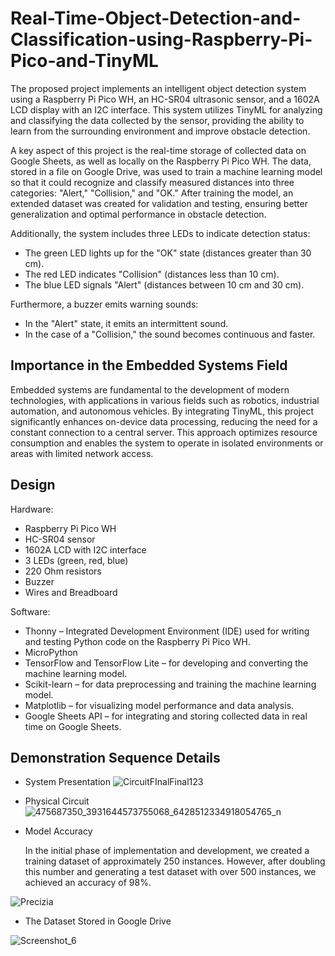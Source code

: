 # Real-Time-Object-Detection-and-Classification-using-Raspberry-Pi-Pico-and-TinyML
The proposed project implements an intelligent object detection system using a Raspberry Pi Pico WH, an HC-SR04 ultrasonic sensor, and a 1602A LCD display with an I2C interface. This system utilizes TinyML for analyzing and classifying the data collected by the sensor, providing the ability to learn from the surrounding environment and improve obstacle detection.

A key aspect of this project is the real-time storage of collected data on Google Sheets, as well as locally on the Raspberry Pi Pico WH. The data, stored in a file on Google Drive, was used to train a machine learning model so that it could recognize and classify measured distances into three categories: "Alert," "Collision," and "OK." After training the model, an extended dataset was created for validation and testing, ensuring better generalization and optimal performance in obstacle detection.

Additionally, the system includes three LEDs to indicate detection status:

- The green LED lights up for the "OK" state (distances greater than 30 cm).
- The red LED indicates "Collision" (distances less than 10 cm).
- The blue LED signals "Alert" (distances between 10 cm and 30 cm).

Furthermore, a buzzer emits warning sounds:
- In the "Alert" state, it emits an intermittent sound.
- In the case of a "Collision," the sound becomes continuous and faster.


## Importance in the Embedded Systems Field

Embedded systems are fundamental to the development of modern technologies, with applications in various fields such as robotics, industrial automation, and autonomous vehicles. By integrating TinyML, this project significantly enhances on-device data processing, reducing the need for a constant connection to a central server. This approach optimizes resource consumption and enables the system to operate in isolated environments or areas with limited network access.

## Design

Hardware:
- Raspberry Pi Pico WH
- HC-SR04 sensor
- 1602A LCD with I2C interface
- 3 LEDs (green, red, blue)
- 220 Ohm resistors
- Buzzer
- Wires and Breadboard
  
Software:
- Thonny – Integrated Development Environment (IDE) used for writing and testing Python code on the Raspberry Pi Pico WH.
- MicroPython
- TensorFlow and TensorFlow Lite – for developing and converting the machine learning model.
- Scikit-learn – for data preprocessing and training the machine learning model.
- Matplotlib – for visualizing model performance and data analysis.
- Google Sheets API – for integrating and storing collected data in real time on Google Sheets.

## Demonstration Sequence Details

- System Presentation
  ![CircuitFInalFinal123](https://github.com/user-attachments/assets/aa6ba531-990a-4847-b791-a9b3ae0a860d)
  
- Physical Circuit
![475687350_3931644573755068_6428512334918054765_n](https://github.com/user-attachments/assets/62c09ae1-6894-4900-a08d-cde8824d1762)

  
- Model Accuracy
  
  In the initial phase of implementation and development, we created a training dataset of approximately 250 instances. However, after doubling this number and generating a test dataset with over 500 instances, we achieved an accuracy of 98%.
  
![Precizia](https://github.com/user-attachments/assets/b2f0fdf3-9475-406c-b591-0bae357210e1)

- The Dataset Stored in Google Drive
  
![Screenshot_6](https://github.com/user-attachments/assets/799e3902-e47a-45fe-9797-8073bd8e8d17)
